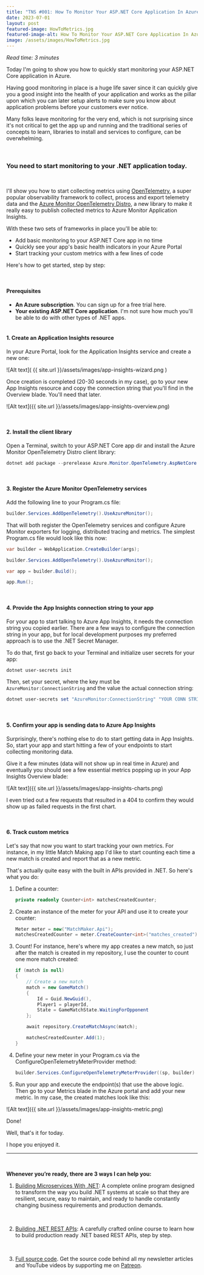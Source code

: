 ```yaml
---
title: "TNS #001: How To Monitor Your ASP.NET Core Application In Azure"
date: 2023-07-01
layout: post
featured-image: HowToMetrics.jpg
featured-image-alt: How To Monitor Your ASP.NET Core Application In Azure
image: /assets/images/HowToMetrics.jpg
---
```


*Read time: 3 minutes*

Today I'm going to show you how to quickly start monitoring your ASP.NET Core application in Azure.

Having good monitoring in place is a huge life saver since it can quickly give you a good insight into the health of your application and works as the pillar upon which you can later setup alerts to make sure you know about application problems before your customers ever notice.

Many folks leave monitoring for the very end, which is not surprising since it's not critical to get the app up and running and the traditional series of concepts to learn, libraries to install and services to configure, can be overwhelming.

<br/>

### **You need to start monitoring to your .NET application today.**

<br/>

I'll show you how to start collecting metrics using [OpenTelemetry](https://opentelemetry.io/), a super popular observability framework to collect, process and export telemetry data and the [Azure Monitor OpenTelemetry Distro](https://devblogs.microsoft.com/dotnet/azure-monitor-opentelemetry-distro), a new library to make it really easy to publish collected metrics to Azure Monitor Application Insights.

With these two sets of frameworks in place you'll be able to:

* Add basic monitoring to your ASP.NET Core app in no time
* Quickly see your app's basic health indicators in your Azure Portal
* Start tracking your custom metrics with a few lines of code

Here's how to get started, step by step:

<br/>

#### **Prerequisites**
* **An Azure subscription**. You can sign up for a free trial here.
* **Your existing ASP.NET Core application**. I'm not sure how much you'll be able to do with other types of .NET apps.
​
<br/><br/>

#### **1. Create an Application Insights resource**
In your Azure Portal, look for the Application Insights service and create a new one:

![Alt text]( {{ site.url }}/assets/images/app-insights-wizard.png )

Once creation is completed (20-30 seconds in my case), go to your new App Insights resource and copy the connection string that you'll find in the Overview blade. You'll need that later.

![Alt text]({{ site.url }}/assets/images/app-insights-overview.png)

<br/>

#### **2. Install the client library**
Open a Terminal, switch to your ASP.NET Core app dir and install the Azure Monitor OpenTelemetry Distro client library:

```powershell
dotnet add package --prerelease Azure.Monitor.OpenTelemetry.AspNetCore
```

<br/>

#### **3. Register the Azure Monitor OpenTelemetry services**
Add the following line to your Program.cs file:

```csharp
builder.Services.AddOpenTelemetry().UseAzureMonitor();
```

That will both register the OpenTelemetry services and configure Azure Monitor exporters for logging, distributed tracing and metrics. The simplest Program.cs file would look like this now:

```csharp
var builder = WebApplication.CreateBuilder(args);

builder.Services.AddOpenTelemetry().UseAzureMonitor();

var app = builder.Build();

app.Run();
```

<br/>

#### **4. Provide the App Insights connection string to your app**
For your app to start talking to Azure App Insights, it needs the connection string you copied earlier. There are a few ways to configure the connection string in your app, but for local development purposes my preferred approach is to use the .NET Secret Manager.

To do that, first go back to your Terminal and initialize user secrets for your app:

```powershell
dotnet user-secrets init
```

Then, set your secret, where the key must be `AzureMonitor:ConnectionString` and the value the actual connection string:

```powershell
dotnet user-secrets set "AzureMonitor:ConnectionString" "YOUR CONN STRING HERE"
```

<br/>

#### **5. Confirm your app is sending data to Azure App Insights**
Surprisingly, there's nothing else to do to start getting data in App Insights. So, start your app and start hitting a few of your endpoints to start collecting monitoring data.

Give it a few minutes (data will not show up in real time in Azure) and eventually you should see a few essential metrics popping up in your App Insights Overview blade:

![Alt text]({{ site.url }}/assets/images/app-insights-charts.png)

I even tried out a few requests that resulted in a 404 to confirm they would show up as failed requests in the first chart.

<br/>

#### **6. Track custom metrics**
Let's say that now you want to start tracking your own metrics. For instance, in my little Match Making app I'd like to start counting each time a new match is created and report that as a new metric.

That's actually quite easy with the built in APIs provided in .NET. So here's what you do:

1. Define a counter:

    ```csharp
    private readonly Counter<int> matchesCreatedCounter;
    ```

2. Create an instance of the meter for your API and use it to create your counter:

    ```csharp
    Meter meter = new("MatchMaker.Api");
    matchesCreatedCounter = meter.CreateCounter<int>("matches_created");
    ```

3. Count! For instance, here's where my app creates a new match, so just after the match is created in my repository, I use the counter to count one more match created:

    ```csharp
    if (match is null)
    {
        // Create a new match
        match = new GameMatch()
        {
            Id = Guid.NewGuid(),
            Player1 = playerId,
            State = GameMatchState.WaitingForOpponent
        };

        await repository.CreateMatchAsync(match);

        matchesCreatedCounter.Add(1);
    }
    ```

4. Define your new meter in your Program.cs via the ConfigureOpenTelemetryMeterProvider method:

    ```csharp
    builder.Services.ConfigureOpenTelemetryMeterProvider((sp, builder) => builder.AddMeter("MatchMaker.Api"));
    ```

5. Run your app and execute the endpoint(s) that use the above logic. Then go to your Metrics blade in the Azure portal and add your new metric. In my case, the created matches look like this:

![Alt text]({{ site.url }}/assets/images/app-insights-metric.png)

Done!

Well, that's it for today.

I hope you enjoyed it.

---

<br/>

**Whenever you’re ready, there are 3 ways I can help you:**

1. [​Building Microservices With .NET](https://dotnetmicroservices.com/):​ A complete online program designed to transform the way you build .NET systems at scale so that they are resilient, secure, easy to maintain, and ready to handle constantly changing business requirements and production demands.
<br/>

2. [​Building .NET REST APIs](https://dotnetrestapis.com/)​: A carefully crafted online course to learn how to build production ready .NET based REST APIs, step by step.
<br/>

3. [​Full source code](https://www.patreon.com/juliocasal). Get the source code behind all my newsletter articles and YouTube videos by supporting me on [Patreon](https://www.patreon.com/juliocasal).

